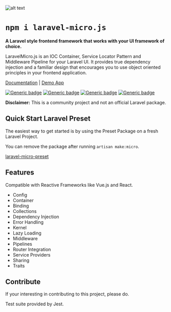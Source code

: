![alt text](https://bayareawebpro.github.io/laravel-micro.js/build/images/banner.png "Logo Title Text 1")

# `npm i laravel-micro.js`

**A Laravel style frontend framework that works with your UI framework of choice.**

LaravelMicro.js is an IOC Container, Service Locator Pattern and Middleware Pipeline for your Laravel UI. It provides true dependency injection and a familiar design that encourages you to use object oriented principles in your frontend application.

[Documentation](https://github.com/bayareawebpro/laravel-micro.js/wiki)
| [Demo App](https://bayareawebpro.github.io/laravel-micro.js/#/)

[![Generic badge](https://img.shields.io/badge/Version-1.0.2-blue.svg)]()
[![Generic badge](https://img.shields.io/badge/Tests-Passing-brightgreen.svg)]()
[![Generic badge](https://img.shields.io/badge/CodeCoverage-75-brightgreen.svg)]()
[![Generic badge](https://img.shields.io/badge/License-MIT-green.svg)]()

**Disclaimer:** This is a community project and not an official Laravel package.

## Quick Start Laravel Preset
The easiest way to get started is by using the Preset Package on a fresh Laravel Project.  

You can remove the package after running `artisan make:micro`.

[laravel-micro-preset](https://github.com/bayareawebpro/laravel-micro-preset)


## Features
Compatible with Reactive Frameworks like Vue.js and React.

* Config
* Container
* Binding
* Collections
* Dependency Injection
* Error Handling
* Kernel
* Lazy Loading
* Middleware
* Pipelines
* Router Integration
* Service Providers
* Sharing
* Traits

## Contribute
If your interesting in contributing to this project, please do.

Test suite provided by Jest.
